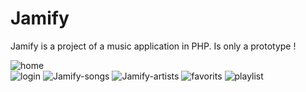 # Jamify

Jamify is a project of a music application in PHP. Is only a prototype !

![home](https://user-images.githubusercontent.com/8513106/144715097-7ee98016-d6bf-49f8-b55c-12575f5ae998.png) 
<br>
![login](https://user-images.githubusercontent.com/8513106/144715101-1e46ead8-aee2-4f07-8f76-1d1456eb8295.png)
![Jamify-songs](https://user-images.githubusercontent.com/8513106/144715105-5aef9ee8-16db-4fc7-ad80-25e318283515.png)
![Jamify-artists](https://user-images.githubusercontent.com/8513106/144715106-95cc2679-aa41-4369-97cb-4c1866da6e1d.jpg)
![favorits](https://user-images.githubusercontent.com/8513106/144715107-c93de371-6812-4f95-8000-c821a2052efb.png)
![playlist](https://user-images.githubusercontent.com/8513106/144715110-a4b8fda7-faef-4745-9517-2d707a9f4923.png)
